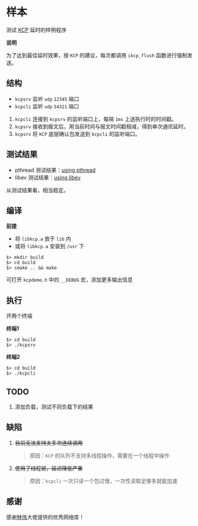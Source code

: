 # 样本

测试 [KCP](https://github.com/skywind3000/kcp/) 延时的样例程序

**说明**

为了达到最佳延时效果，按 `KCP` 的建议，每次都调用 `ikcp_flush` 函数进行强制发送。

## 结构

- `kcpsrv` 监听 `udp` `12345` 端口
- `kcpcli` 监听 `udp` `54321` 端口

1. `kcpcli` 连接到 `kcpsrv` 的监听端口上，每隔 `1ms` 上送执行时的时间戳。
2. `kcpsrv` 接收到报文后，用当前时间与报文时间戳相减，得到单次通讯延时。
3. `kcpsrv` 将 `KCP` 底层确认包发送到 `kcpcli` 的监听端口。

## 测试结果

- pthread 测试结果：[using pthread](result.pthread.md)
- libev 测试结果：[using libev](result.libev.md)

从测试结果看，相当稳定。

## 编译

**前提**

- 将 `libkcp.a` 放于 `lib` 内
- 或将 `libkcp.a` 安装到 `/usr` 下

```shell
$> mkdir build
$> cd build
$> cmake .. && make
```

可打开 `kcpdemo.h` 中的 `__DEBUG` 宏，添加更多输出信息

## 执行

开两个终端

**终端1**

```shell
$> cd build
$> ./kcpsrv
```

**终端2**

```shell
$> cd build
$> ./kcpcli
```

## TODO

1. 添加负载，测试不同负载下的结果

## 缺陷

1. ~~目前无法支持太多次连续调用~~
    > 原因：`KCP` 的队列不支持多线程操作，需要在一个线程中操作
2. ~~使用了线程锁，延迟降低严重~~
    > 原因：`kcpcli` 一次只读一个包过慢，一次性读取足够多就能加速

## 感谢

感谢[林伟](https://github.com/skywind3000/)大佬提供的优秀网络库！
